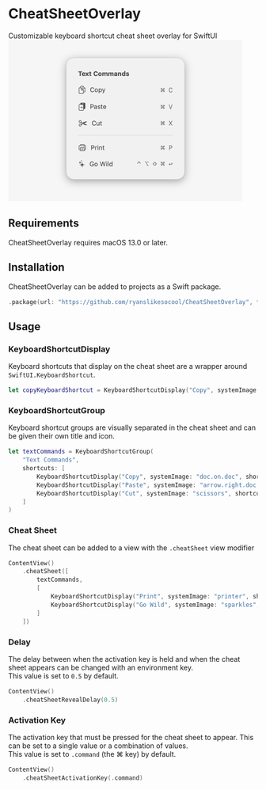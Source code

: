 # CheatSheetOverlay
Customizable keyboard shortcut cheat sheet overlay for SwiftUI\
![A preview of the cheat sheet, displaying multiple keyboard shortcut items in a vertical list](images~/preview.png)

## Requirements
CheatSheetOverlay requires macOS 13.0 or later.

## Installation
CheatSheetOverlay can be added to projects as a Swift package.
```swift
.package(url: "https://github.com/ryanslikesocool/CheatSheetOverlay", from: "0.1.0"),
```

## Usage
### KeyboardShortcutDisplay
Keyboard shortcuts that display on the cheat sheet are a wrapper around `SwiftUI.KeyboardShortcut`.
```swift
let copyKeyboardShortcut = KeyboardShortcutDisplay("Copy", systemImage: "doc.on.doc", shortcut: KeyboardShortcut("c"))
```

### KeyboardShortcutGroup
Keyboard shortcut groups are visually separated in the cheat sheet and can be given their own title and icon.
```swift
let textCommands = KeyboardShortcutGroup(
	"Text Commands",
	shortcuts: [
		KeyboardShortcutDisplay("Copy", systemImage: "doc.on.doc", shortcut: KeyboardShortcut("c")),
		KeyboardShortcutDisplay("Paste", systemImage: "arrow.right.doc.on.clipboard", shortcut: KeyboardShortcut("v")),
		KeyboardShortcutDisplay("Cut", systemImage: "scissors", shortcut: KeyboardShortcut("x")),
	]
)
```

### Cheat Sheet
The cheat sheet can be added to a view with the `.cheatSheet` view modifier
```swift
ContentView()
	.cheatSheet([
		textCommands,
		[
			KeyboardShortcutDisplay("Print", systemImage: "printer", shortcut: KeyboardShortcut("p")),
			KeyboardShortcutDisplay("Go Wild", systemImage: "sparkles", shortcut: KeyboardShortcut(.return, modifiers: [.control, .option, .shift, .command])),
		]
	])
```

### Delay
The delay between when the activation key is held and when the cheat sheet appears can be changed with an environment key.\
This value is set to `0.5` by default.
```swift
ContentView()
	.cheatSheetRevealDelay(0.5)
```

### Activation Key
The activation key that must be pressed for the cheat sheet to appear.  This can be set to a single value or a combination of values.\
This value is set to `.command` (the ⌘ key) by default.
```swift
ContentView()
	.cheatSheetActivationKey(.command)
```
